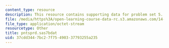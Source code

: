 ```yaml
---
content_type: resource
description: This resource contains supporting data for problem set 5.
file: /media/https%3A/open-learning-course-data-rc.s3.amazonaws.com/14-32-econometrics-spring-2007/37cdd3447bc27f75490337793255a235_pntsprd.sas7bdat
file_type: application/octet-stream
resourcetype: Other
title: pntsprd.sas7bdat
uid: 37cdd344-7bc2-7f75-4903-37793255a235
---
```

